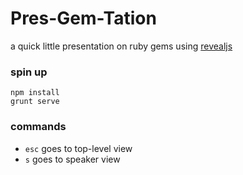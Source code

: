 # Pres-Gem-Tation
a quick little presentation on ruby gems using [revealjs](https://github.com/hakimel/reveal.js/)


### spin up
```
npm install
grunt serve
```

### commands
- `esc` goes to top-level view
- `s` goes to speaker view
